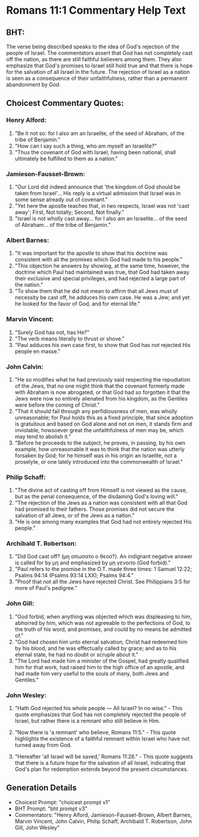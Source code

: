 # Romans 11:1 Commentary Help Text

## BHT:
The verse being described speaks to the idea of God's rejection of the people of Israel. The commentators assert that God has not completely cast off the nation, as there are still faithful believers among them. They also emphasize that God's promises to Israel still hold true and that there is hope for the salvation of all Israel in the future. The rejection of Israel as a nation is seen as a consequence of their unfaithfulness, rather than a permanent abandonment by God.

## Choicest Commentary Quotes:
### Henry Alford:
1. "Be it not so: for I also am an Israelite, of the seed of Abraham, of the tribe of Benjamin." 
2. "How can I say such a thing, who am myself an Israelite?" 
3. "Thus the covenant of God with Israel, having been national, shall ultimately be fulfilled to them as a nation."

### Jamieson-Fausset-Brown:
1. "Our Lord did indeed announce that 'the kingdom of God should be taken from Israel'... His reply is a virtual admission that Israel was in some sense already out of covenant." 
2. "Yet here the apostle teaches that, in two respects, Israel was not 'cast away'; First, Not totally; Second, Not finally."
3. "Israel is not wholly cast away... for I also am an Israelite... of the seed of Abraham... of the tribe of Benjamin."

### Albert Barnes:
1. "It was important for the apostle to show that his doctrine was consistent with all the promises which God had made to his people."
2. "This objection he answers by showing, at the same time, however, the doctrine which Paul had maintained was true, that God had taken away their exclusive and special privileges, and had rejected a large part of the nation."
3. "To show them that he did not mean to affirm that all Jews must of necessity be cast off, he adduces his own case. He was a Jew; and yet he looked for the favor of God, and for eternal life."

### Marvin Vincent:
1. "Surely God has not, has He?"
2. "The verb means literally to thrust or shove."
3. "Paul adduces his own case first, to show that God has not rejected His people en masse."

### John Calvin:
1. "He so modifies what he had previously said respecting the repudiation of the Jews, that no one might think that the covenant formerly made with Abraham is now abrogated, or that God had so forgotten it that the Jews were now so entirely alienated from his kingdom, as the Gentiles were before the coming of Christ."
2. "That it should fail through any perfidiousness of men, was wholly unreasonable; for Paul holds this as a fixed principle, that since adoption is gratuitous and based on God alone and not on men, it stands firm and inviolable, howsoever great the unfaithfulness of men may be, which may tend to abolish it."
3. "Before he proceeds to the subject, he proves, in passing, by his own example, how unreasonable it was to think that the nation was utterly forsaken by God; for he himself was in his origin an Israelite, not a proselyte, or one lately introduced into the commonwealth of Israel."

### Philip Schaff:
1. "The divine act of casting off from Himself is not viewed as the cause, but as the penal consequence, of the disdaining God's loving will." 
2. "The rejection of the Jews as a nation was consistent with all that God had promised to their fathers. Those promises did not secure the salvation of all Jews, or of the Jews as a nation." 
3. "He is one among many examples that God had not entirely rejected His people."

### Archibald T. Robertson:
1. "Did God cast off? (μη απωσατο ο θεοσ?). An indignant negative answer is called for by μη and emphasized by μη γενοιτο (God forbid)."
2. "Paul refers to the promise in the O.T. made three times: 1 Samuel 12:22; Psalms 94:14 (Psalms 93:14 LXX); Psalms 94:4."
3. "Proof that not all the Jews have rejected Christ. See Philippians 3:5 for more of Paul's pedigree."

### John Gill:
1. "God forbid, when anything was objected which was displeasing to him, abhorred by him, which was not agreeable to the perfections of God, to the truth of his word, and promises, and could by no means be admitted of."
2. "God had chosen him unto eternal salvation, Christ had redeemed him by his blood, and he was effectually called by grace; and as to his eternal state, he had no doubt or scruple about it."
3. "The Lord had made him a minister of the Gospel, had greatly qualified him for that work, had raised him to the high office of an apostle, and had made him very useful to the souls of many, both Jews and Gentiles."

### John Wesley:
1. "Hath God rejected his whole people — All Israel? In no wise." - This quote emphasizes that God has not completely rejected the people of Israel, but rather there is a remnant who still believe in Him.

2. "Now there is 'a remnant' who believe, Romans 11:5." - This quote highlights the existence of a faithful remnant within Israel who have not turned away from God.

3. "Hereafter 'all Israel will be saved,' Romans 11:26." - This quote suggests that there is a future hope for the salvation of all Israel, indicating that God's plan for redemption extends beyond the present circumstances.


## Generation Details
- Choicest Prompt: "choicest prompt v1"
- BHT Prompt: "bht prompt v3"
- Commentators: "Henry Alford, Jamieson-Fausset-Brown, Albert Barnes, Marvin Vincent, John Calvin, Philip Schaff, Archibald T. Robertson, John Gill, John Wesley"
